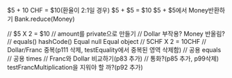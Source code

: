$5 + 10 CHF = $10(환율이 2:1일 경우)
$5 + $5 = $10
$5 + $5에서 Money반환하기
Bank.reduce(Money)

// $5 X 2 = $10
// amount를 private으로 만들기
// Dollar 부작용?
Money 반올림?
// equals()
hashCode()
Equal null
Equal object
// 5CHF X 2 = 10CHF
// Dollar/Franc 중복(p111 삭제, testEquality에서 중복된 영역 삭제함)
// 공용 equals
// 공용 times
// Franc와 Dollar 비교하기(p83 추가)
// 통화?(p85 추가, p99삭제)
testFrancMultiplication을 지워야 할 까?(p92 추가)
